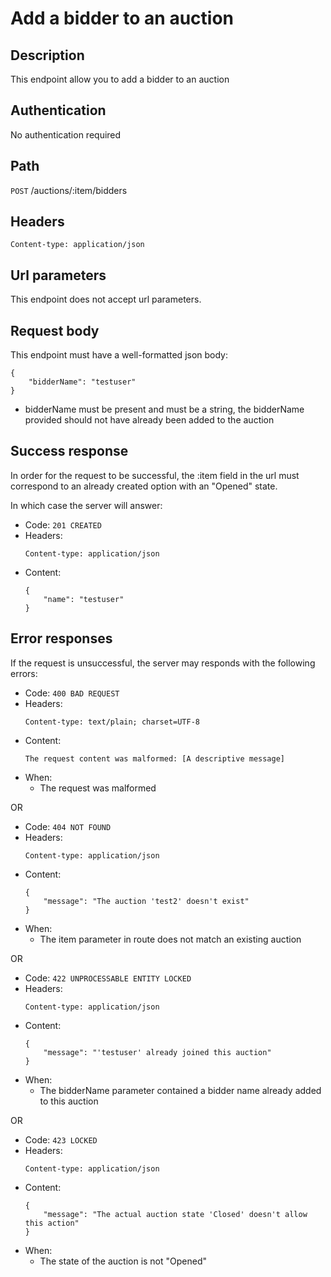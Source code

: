 # Add a bidder to an auction

## Description

This endpoint allow you to add a bidder to an auction

## Authentication

No authentication required

## Path

<code>POST</code> /auctions/:item/bidders

## Headers

```
Content-type: application/json
```

## Url parameters

This endpoint does not accept url parameters.

## Request body

This endpoint must have a well-formatted json body:
```
{
	"bidderName": "testuser"
}
```

- bidderName must be present and must be a string, the bidderName provided should not have already been added to the auction

## Success response

In order for the request to be successful, the :item field in the url must correspond to an already created option with an "Opened" state.

In which case the server will answer:

- Code: <code>201 CREATED</code>
- Headers:
    ```
    Content-type: application/json
    ```
- Content: 
    ```
    {
    	"name": "testuser"
    }
    ```
    
## Error responses

If the request is unsuccessful, the server may responds with the following errors:

- Code: <code>400 BAD REQUEST</code>
- Headers:
    ```
    Content-type: text/plain; charset=UTF-8
    ```
- Content:
    ```
    The request content was malformed: [A descriptive message]
    ```
- When:
    - The request was malformed
    
OR

- Code: <code>404 NOT FOUND</code>
- Headers:
    ```
    Content-type: application/json
    ```
- Content:
    ```
    {
    	"message": "The auction 'test2' doesn't exist"
    }
    ```
- When:
    - The item parameter in route does not match an existing auction
    
OR

- Code: <code>422 UNPROCESSABLE ENTITY LOCKED</code>
- Headers:
    ```
    Content-type: application/json
    ```
- Content:
    ```
    {
    	"message": "'testuser' already joined this auction"
    }
    ```
- When:
    - The bidderName parameter contained a bidder name already added to this auction
    
OR

- Code: <code>423 LOCKED</code>
- Headers:
    ```
    Content-type: application/json
    ```
- Content:
    ```
    {
    	"message": "The actual auction state 'Closed' doesn't allow this action"
    }
    ```
- When:
    - The state of the auction is not "Opened"
